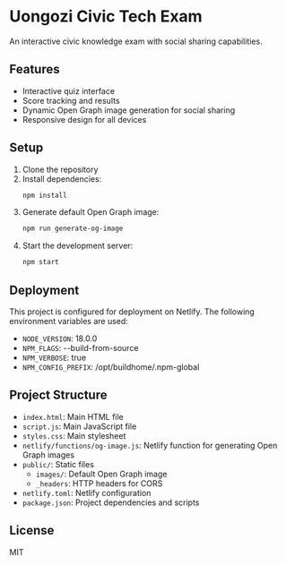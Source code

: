 # Uongozi Civic Tech Exam

An interactive civic knowledge exam with social sharing capabilities.

## Features

- Interactive quiz interface
- Score tracking and results
- Dynamic Open Graph image generation for social sharing
- Responsive design for all devices

## Setup

1. Clone the repository
2. Install dependencies:
   ```bash
   npm install
   ```
3. Generate default Open Graph image:
   ```bash
   npm run generate-og-image
   ```
4. Start the development server:
   ```bash
   npm start
   ```

## Deployment

This project is configured for deployment on Netlify. The following environment variables are used:

- `NODE_VERSION`: 18.0.0
- `NPM_FLAGS`: --build-from-source
- `NPM_VERBOSE`: true
- `NPM_CONFIG_PREFIX`: /opt/buildhome/.npm-global

## Project Structure

- `index.html`: Main HTML file
- `script.js`: Main JavaScript file
- `styles.css`: Main stylesheet
- `netlify/functions/og-image.js`: Netlify function for generating Open Graph images
- `public/`: Static files
  - `images/`: Default Open Graph image
  - `_headers`: HTTP headers for CORS
- `netlify.toml`: Netlify configuration
- `package.json`: Project dependencies and scripts

## License

MIT
